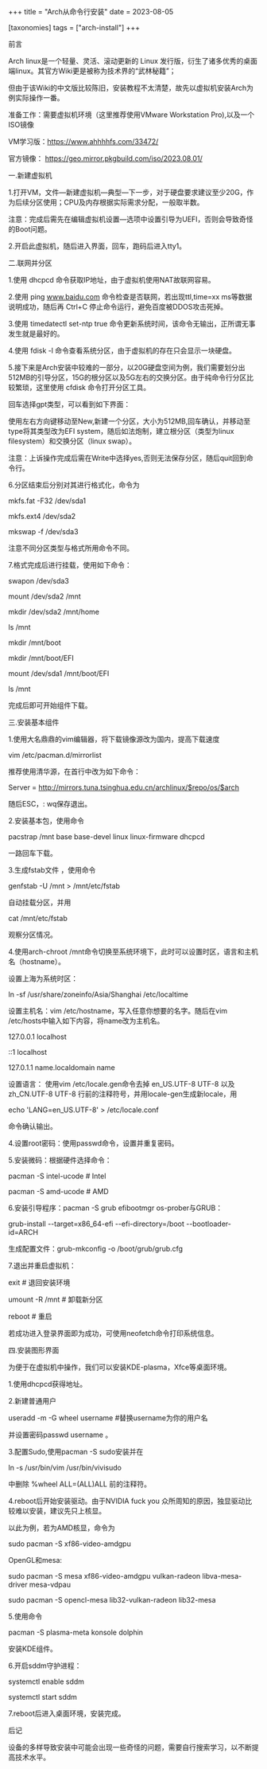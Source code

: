 +++
title = "Arch从命令行安装"
date = 2023-08-05

[taxonomies]
tags = ["arch-install"]
+++



前言

Arch linux是一个轻量、灵活、滚动更新的 Linux 发行版，衍生了诸多优秀的桌面端linux。其官方Wiki更是被称为技术界的“武林秘籍”；

但由于该Wiki的中文版比较陈旧，安装教程不太清楚，故先以虚拟机安装Arch为例实际操作一番。
<!-- more -->
准备工作：需要虚拟机环境（这里推荐使用VMware Workstation Pro),以及一个ISO镜像

VM学习版：https://www.ahhhhfs.com/33472/

官方镜像： https://geo.mirror.pkgbuild.com/iso/2023.08.01/

一.新建虚拟机

1.打开VM，文件—新建虚拟机—典型—下一步，对于硬盘要求建议至少20G，作为后续分区使用；CPU及内存根据实际需求分配，一般取半数。

注意：完成后需先在编辑虚拟机设置—选项中设置引导为UEFI，否则会导致奇怪的Boot问题。

2.开启此虚拟机，随后进入界面，回车，跑码后进入tty1。

二.联网并分区

1.使用 dhcpcd 命令获取IP地址，由于虚拟机使用NAT故联网容易。

2.使用 ping www.baidu.com 命令检查是否联网，若出现ttl,time=xx ms等数据说明成功，随后再 Ctrl+C 停止命令运行，避免百度被DDOS攻击死掉。

3.使用 timedatectl set-ntp true 命令更新系统时间，该命令无输出，正所谓无事发生就是最好的。

4.使用 fdisk -l 命令查看系统分区，由于虚拟机的存在只会显示一块硬盘。

5.接下来是Arch安装中较难的一部分，以20G硬盘空间为例，我们需要划分出512MB的引导分区，15G的根分区以及5G左右的交换分区。由于纯命令行分区比较繁琐，这里使用 cfdisk 命令打开分区工具。

回车选择gpt类型，可以看到如下界面：

使用左右方向键移动至New,新建一个分区，大小为512MB,回车确认，并移动至type将其类型改为EFI system，随后如法炮制，建立根分区（类型为linux filesystem）和交换分区（linux swap）。

注意：上诉操作完成后需在Write中选择yes,否则无法保存分区，随后quit回到命令行。

6.分区结束后分别对其进行格式化，命令为

mkfs.fat -F32 /dev/sda1

mkfs.ext4 /dev/sda2

mkswap -f /dev/sda3

注意不同分区类型与格式所用命令不同。

7.格式完成后进行挂载，使用如下命令：

swapon /dev/sda3

mount /dev/sda2 /mnt

mkdir /dev/sda2 /mnt/home

ls /mnt

mkdir /mnt/boot

mkdir /mnt/boot/EFI

mount /dev/sda1 /mnt/boot/EFI

ls /mnt

完成后即可开始组件下载。

三.安装基本组件

1.使用大名鼎鼎的vim编辑器，将下载镜像源改为国内，提高下载速度 

vim /etc/pacman.d/mirrorlist

推荐使用清华源，在首行中改为如下命令：

<span class="line">Server = http://mirrors.tuna.tsinghua.edu.cn/archlinux/$repo/os/$arch</span>

随后ESC，:  wq保存退出。

2.安装基本包，使用命令

pacstrap /mnt base base-devel linux linux-firmware dhcpcd

一路回车下载。

3.生成fstab文件 ，使用命令

genfstab -U /mnt > /mnt/etc/fstab

自动挂载分区，并用

cat /mnt/etc/fstab

观察分区情况。

4.使用arch-chroot /mnt命令切换至系统环境下，此时可以设置时区，语言和主机名（hostname）。

设置上海为系统时区：

ln -sf /usr/share/zoneinfo/Asia/Shanghai /etc/localtime

设置主机名：vim /etc/hostname，写入任意你想要的名字。随后在vim /etc/hosts中输入如下内容，将name改为主机名。

127.0.0.1 localhost

::1 localhost

127.0.1.1 name.localdomain name

设置语言： 使用vim /etc/locale.gen命令去掉 en_US.UTF-8 UTF-8 以及 zh_CN.UTF-8 UTF-8 行前的注释符号，并用locale-gen生成新locale，用

echo 'LANG=en_US.UTF-8' > /etc/locale.conf

命令确认输出。

4.设置root密码：使用passwd命令，设置并重复密码。

5.安装微码：根据硬件选择命令：

pacman -S intel-ucode # Intel

pacman -S amd-ucode # AMD

6.安装引导程序：pacman -S grub efibootmgr os-prober与GRUB：

grub-install --target=x86_64-efi --efi-directory=/boot --bootloader-id=ARCH

生成配置文件：grub-mkconfig -o /boot/grub/grub.cfg

7.退出并重启虚拟机：

exit # 退回安装环境

umount -R /mnt # 卸载新分区

reboot # 重启

若成功进入登录界面即为成功，可使用neofetch命令打印系统信息。

四.安装图形界面

为便于在虚拟机中操作，我们可以安装KDE-plasma，Xfce等桌面环境。

1.使用dhcpcd获得地址。

2.新建普通用户

useradd -m -G wheel username #替换username为你的用户名

并设置密码passwd username 。

3.配置Sudo,使用pacman -S sudo安装并在

ln -s /usr/bin/vim /usr/bin/vivisudo

中删除 %wheel ALL=(ALL)ALL 前的注释符。

4.reboot后开始安装驱动。由于NVIDIA fuck you 众所周知的原因，独显驱动比较难以安装，建议先只上核显。

以此为例，若为AMD核显，命令为

sudo pacman -S xf86-video-amdgpu

OpenGL和mesa:

sudo pacman -S mesa xf86-video-amdgpu vulkan-radeon libva-mesa-driver mesa-vdpau

sudo pacman -S opencl-mesa lib32-vulkan-radeon lib32-mesa

5.使用命令

pacman -S plasma-meta konsole dolphin

安装KDE组件。

6.开启sddm守护进程：

systemctl enable sddm

systemctl start sddm

7.reboot后进入桌面环境，安装完成。

后记

设备的多样导致安装中可能会出现一些奇怪的问题，需要自行搜索学习，以不断提高技术水平。


